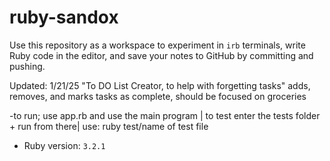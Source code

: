 # ruby-sandox

Use this repository as a workspace to experiment in `irb` terminals, write Ruby code in the editor, and save your notes to GitHub by committing and pushing.

Updated: 1/21/25
"To DO List Creator, to help with forgetting tasks"
adds, removes, and marks tasks as complete, should be focused on groceries

-to run; use app.rb and use the main program | to test enter the tests folder + run from there|  use: ruby test/name of test file


- Ruby version: `3.2.1`
